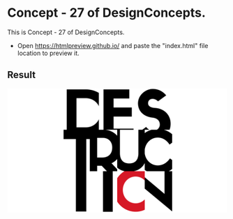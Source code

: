 Concept - 27 of DesignConcepts.
==============================

This is Concept - 27 of DesignConcepts.
- Open https://htmlpreview.github.io/ and paste the "index.html" file location to preview it.

Result
-----------
<p align="center">
  <img src="c27.png"/>
</p>
